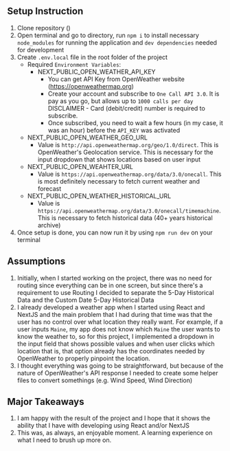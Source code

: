 ## Setup Instruction

1. Clone repository ()
2. Open terminal and go to directory, run `npm i` to install necessary `node_modules` for running the application and `dev dependencies` needed for development
3. Create `.env.local` file in the root folder of the project
   - Required `Environment Variables`:
     - NEXT_PUBLIC_OPEN_WEATHER_API_KEY
       - You can get API Key from OpenWeather website (https://openweathermap.org)
       - Create your account and subscribe to `One Call API 3.0`. It is pay as you go, but allows up to `1000 calls per day` DISCLAIMER - Card (debit/credit) number is required to subscribe.
       - Once subscribed, you need to wait a few hours (in my case, it was an hour) before the `API_KEY` was activated
   - NEXT_PUBLIC_OPEN_WEATHER_GEO_URL
     - Value is `http://api.openweathermap.org/geo/1.0/direct`. This is OpenWeather's Geolocation service. This is necessary for the input dropdown that shows locations based on user input
   - NEXT_PUBLIC_OPEN_WEAHTER_URL
     - Value is `https://api.openweathermap.org/data/3.0/onecall`. This is most definitely necessary to fetch current weather and forecast
   - NEXT_PUBLIC_OPEN_WEATHER_HISTORICAL_URL
     - Value is `https://api.openweathermap.org/data/3.0/onecall/timemachine`. This is necessary to fetch historical data (40+ years historical archive)
4. Once setup is done, you can now run it by using `npm run dev` on your terminal

## Assumptions

1. Initially, when I started working on the project, there was no need for routing since everything can be in one screen, but since there's a requirement to use Routing I decided to separate the 5-Day Historical Data and the Custom Date 5-Day Historical Data
2. I already developed a weather app when I started using React and NextJS and the main problem that I had during that time was that the user has no control over what location they really want. For example, if a user inputs `Maine`, my app does not know which `Maine` the user wants to know the weather to, so for this project, I implemented a dropdown in the input field that shows possible values and when user clicks which location that is, that option already has the coordinates needed by OpenWeather to properly pinpoint the location.
3. I thought everything was going to be straightforward, but because of the nature of OpenWeather's API response I needed to create some helper files to convert somethings (e.g. Wind Speed, Wind Direction)

## Major Takeaways

1. I am happy with the result of the project and I hope that it shows the ability that I have with developing using React and/or NextJS
2. This was, as always, an enjoyable moment. A learning experience on what I need to brush up more on.
